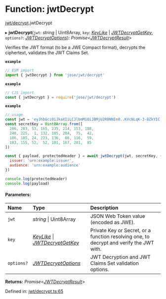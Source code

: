 # Function: jwtDecrypt

[jwt/decrypt](../modules/jwt_decrypt.md).jwtDecrypt

▸ **jwtDecrypt**(`jwt`: *string* \| Uint8Array, `key`: [*KeyLike*](../types/types.keylike.md) \| [*JWTDecryptGetKey*](../interfaces/jwt_decrypt.jwtdecryptgetkey.md), `options?`: [*JWTDecryptOptions*](../interfaces/jwt_decrypt.jwtdecryptoptions.md)): *Promise*<[*JWTDecryptResult*](../interfaces/types.jwtdecryptresult.md)\>

Verifies the JWT format (to be a JWE Compact format), decrypts the ciphertext, validates the JWT Claims Set.

**`example`** 
```js
// ESM import
import { jwtDecrypt } from 'jose/jwt/decrypt'
```

**`example`** 
```js
// CJS import
const { jwtDecrypt } = require('jose/jwt/decrypt')
```

**`example`** 
```js
// usage
const jwt = 'eyJhbGciOiJkaXIiLCJlbmMiOiJBMjU2R0NNIn0..KVcNLqK-3-8ZkYIC.xSwF4VxO0kUMUD2W-cifsNUxnr-swyBq-nADBptyt6y9n79-iNc5b0AALJpRwc0wwDkJw8hNOMjApNUTMsK9b-asToZ3DXFMvwfJ6n1aWefvd7RsoZ2LInWFfVAuttJDzoGB.uuexQoWHwrLMEYRElT8pBQ'
const secretKey = Uint8Array.from([
  206, 203, 53, 165, 235, 214, 153, 188,
  248, 225,  1, 132, 105, 204,  75,  42,
  186, 185, 24, 223, 136,  66, 116,  59,
  183, 155, 52,  52, 101, 167, 201,  85
])

const { payload, protectedHeader } = await jwtDecrypt(jwt, secretKey, {
  issuer: 'urn:example:issuer',
  audience: 'urn:example:audience'
})

console.log(protectedHeader)
console.log(payload)
```

#### Parameters:

Name | Type | Description |
:------ | :------ | :------ |
`jwt` | *string* \| Uint8Array | JSON Web Token value (encoded as JWE).   |
`key` | [*KeyLike*](../types/types.keylike.md) \| [*JWTDecryptGetKey*](../interfaces/jwt_decrypt.jwtdecryptgetkey.md) | Private Key or Secret, or a function resolving one, to decrypt and verify the JWT with.   |
`options?` | [*JWTDecryptOptions*](../interfaces/jwt_decrypt.jwtdecryptoptions.md) | JWT Decryption and JWT Claims Set validation options.    |

**Returns:** *Promise*<[*JWTDecryptResult*](../interfaces/types.jwtdecryptresult.md)\>

Defined in: [jwt/decrypt.ts:65](https://github.com/panva/jose/blob/v3.11.2/src/jwt/decrypt.ts#L65)
